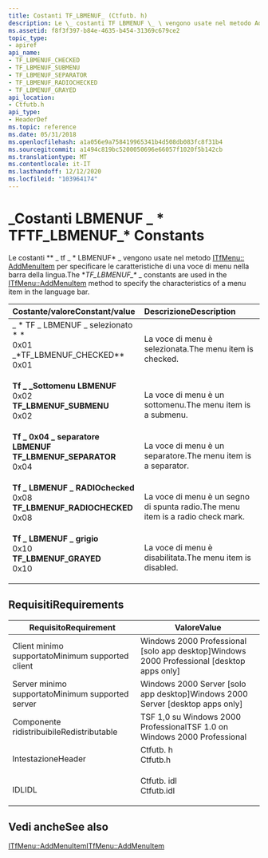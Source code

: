 ```yaml
---
title: Costanti TF_LBMENUF_ (Ctfutb. h)
description: Le \_ costanti TF LBMENUF \_ \ vengono usate nel metodo AddMenuItem di ITfMenu per specificare le caratteristiche di una voce di menu nella barra della lingua.
ms.assetid: f8f3f397-b84e-4635-b454-31369c679ce2
topic_type:
- apiref
api_name:
- TF_LBMENUF_CHECKED
- TF_LBMENUF_SUBMENU
- TF_LBMENUF_SEPARATOR
- TF_LBMENUF_RADIOCHECKED
- TF_LBMENUF_GRAYED
api_location:
- Ctfutb.h
api_type:
- HeaderDef
ms.topic: reference
ms.date: 05/31/2018
ms.openlocfilehash: a1a056e9a758419965341b4d508db083fc8f31b4
ms.sourcegitcommit: a1494c819bc5200050696e66057f1020f5b142cb
ms.translationtype: MT
ms.contentlocale: it-IT
ms.lasthandoff: 12/12/2020
ms.locfileid: "103964174"
---
```

# <a name="tf_lbmenuf_-constants"></a><span data-ttu-id="ca28e-103">\_Costanti LBMENUF \_ \* TF</span><span class="sxs-lookup"><span data-stu-id="ca28e-103">TF\_LBMENUF\_\* Constants</span></span>

<span data-ttu-id="ca28e-104">Le costanti \*\* \_ tf \_ \* LBMENUF\* _ vengono usate nel metodo [ITfMenu:: AddMenuItem](/windows/desktop/api/Ctfutb/nf-ctfutb-itfmenu-addmenuitem) per specificare le caratteristiche di una voce di menu nella barra della lingua.</span><span class="sxs-lookup"><span data-stu-id="ca28e-104">The \**TF\_LBMENUF\_\** _ constants are used in the [ITfMenu::AddMenuItem](/windows/desktop/api/Ctfutb/nf-ctfutb-itfmenu-addmenuitem) method to specify the characteristics of a menu item in the language bar.</span></span>



| <span data-ttu-id="ca28e-105">Costante/valore</span><span class="sxs-lookup"><span data-stu-id="ca28e-105">Constant/value</span></span>                                                                                                                                                                                                                                         | <span data-ttu-id="ca28e-106">Descrizione</span><span class="sxs-lookup"><span data-stu-id="ca28e-106">Description</span></span>                                     |
|:-------------------------------------------------------------------------------------------------------------------------------------------------------------------------------------------------------------------------------------------------------|:------------------------------------------------|
| <span id="TF_LBMENUF_CHECKED"></span><span id="tf_lbmenuf_checked"></span><dl> <span data-ttu-id="ca28e-107"><dt>_ \* TF \_ LBMENUF \_ selezionato \* \*</dt> <dt>0x01</dt></span><span class="sxs-lookup"><span data-stu-id="ca28e-107"><dt>_\*TF\_LBMENUF\_CHECKED\*\*</dt> <dt>0x01</dt></span></span> </dl>                | <span data-ttu-id="ca28e-108">La voce di menu è selezionata.</span><span class="sxs-lookup"><span data-stu-id="ca28e-108">The menu item is checked.</span></span><br/>            |
| <span id="TF_LBMENUF_SUBMENU"></span><span id="tf_lbmenuf_submenu"></span><dl> <span data-ttu-id="ca28e-109"><dt>**Tf \_ \_Sottomenu LBMENUF**</dt> <dt>0x02</dt></span><span class="sxs-lookup"><span data-stu-id="ca28e-109"><dt>**TF\_LBMENUF\_SUBMENU**</dt> <dt>0x02</dt></span></span> </dl>                | <span data-ttu-id="ca28e-110">La voce di menu è un sottomenu.</span><span class="sxs-lookup"><span data-stu-id="ca28e-110">The menu item is a submenu.</span></span><br/>          |
| <span id="TF_LBMENUF_SEPARATOR"></span><span id="tf_lbmenuf_separator"></span><dl> <span data-ttu-id="ca28e-111"><dt>**Tf \_ 0x04 \_ separatore LBMENUF**</dt> <dt></dt></span><span class="sxs-lookup"><span data-stu-id="ca28e-111"><dt>**TF\_LBMENUF\_SEPARATOR**</dt> <dt>0x04</dt></span></span> </dl>          | <span data-ttu-id="ca28e-112">La voce di menu è un separatore.</span><span class="sxs-lookup"><span data-stu-id="ca28e-112">The menu item is a separator.</span></span><br/>        |
| <span id="TF_LBMENUF_RADIOCHECKED"></span><span id="tf_lbmenuf_radiochecked"></span><dl> <span data-ttu-id="ca28e-113"><dt>**Tf \_ LBMENUF \_ RADIOchecked**</dt> <dt>0x08</dt></span><span class="sxs-lookup"><span data-stu-id="ca28e-113"><dt>**TF\_LBMENUF\_RADIOCHECKED**</dt> <dt>0x08</dt></span></span> </dl> | <span data-ttu-id="ca28e-114">La voce di menu è un segno di spunta radio.</span><span class="sxs-lookup"><span data-stu-id="ca28e-114">The menu item is a radio check mark.</span></span><br/> |
| <span id="TF_LBMENUF_GRAYED"></span><span id="tf_lbmenuf_grayed"></span><dl> <span data-ttu-id="ca28e-115"><dt>**Tf \_ LBMENUF \_ grigio**</dt> <dt>0x10</dt></span><span class="sxs-lookup"><span data-stu-id="ca28e-115"><dt>**TF\_LBMENUF\_GRAYED**</dt> <dt>0x10</dt></span></span> </dl>                   | <span data-ttu-id="ca28e-116">La voce di menu è disabilitata.</span><span class="sxs-lookup"><span data-stu-id="ca28e-116">The menu item is disabled.</span></span><br/>           |



## <a name="requirements"></a><span data-ttu-id="ca28e-117">Requisiti</span><span class="sxs-lookup"><span data-stu-id="ca28e-117">Requirements</span></span>



| <span data-ttu-id="ca28e-118">Requisito</span><span class="sxs-lookup"><span data-stu-id="ca28e-118">Requirement</span></span> | <span data-ttu-id="ca28e-119">Valore</span><span class="sxs-lookup"><span data-stu-id="ca28e-119">Value</span></span> |
|-------------------------------------|---------------------------------------------------------------------------------------|
| <span data-ttu-id="ca28e-120">Client minimo supportato</span><span class="sxs-lookup"><span data-stu-id="ca28e-120">Minimum supported client</span></span><br/> | <span data-ttu-id="ca28e-121">Windows 2000 Professional \[solo app desktop\]</span><span class="sxs-lookup"><span data-stu-id="ca28e-121">Windows 2000 Professional \[desktop apps only\]</span></span><br/>                            |
| <span data-ttu-id="ca28e-122">Server minimo supportato</span><span class="sxs-lookup"><span data-stu-id="ca28e-122">Minimum supported server</span></span><br/> | <span data-ttu-id="ca28e-123">Windows 2000 Server \[solo app desktop\]</span><span class="sxs-lookup"><span data-stu-id="ca28e-123">Windows 2000 Server \[desktop apps only\]</span></span><br/>                                  |
| <span data-ttu-id="ca28e-124">Componente ridistribuibile</span><span class="sxs-lookup"><span data-stu-id="ca28e-124">Redistributable</span></span><br/>          | <span data-ttu-id="ca28e-125">TSF 1,0 su Windows 2000 Professional</span><span class="sxs-lookup"><span data-stu-id="ca28e-125">TSF 1.0 on Windows 2000 Professional</span></span><br/>                                       |
| <span data-ttu-id="ca28e-126">Intestazione</span><span class="sxs-lookup"><span data-stu-id="ca28e-126">Header</span></span><br/>                   | <dl> <span data-ttu-id="ca28e-127"><dt>Ctfutb. h</dt></span><span class="sxs-lookup"><span data-stu-id="ca28e-127"><dt>Ctfutb.h</dt></span></span> </dl>   |
| <span data-ttu-id="ca28e-128">IDL</span><span class="sxs-lookup"><span data-stu-id="ca28e-128">IDL</span></span><br/>                      | <dl> <span data-ttu-id="ca28e-129"><dt>Ctfutb. idl</dt></span><span class="sxs-lookup"><span data-stu-id="ca28e-129"><dt>Ctfutb.idl</dt></span></span> </dl> |



## <a name="see-also"></a><span data-ttu-id="ca28e-130">Vedi anche</span><span class="sxs-lookup"><span data-stu-id="ca28e-130">See also</span></span>

<dl> <dt>

[<span data-ttu-id="ca28e-131">ITfMenu::AddMenuItem</span><span class="sxs-lookup"><span data-stu-id="ca28e-131">ITfMenu::AddMenuItem</span></span>](/windows/desktop/api/Ctfutb/nf-ctfutb-itfmenu-addmenuitem)
</dt> </dl>

 

 





